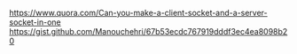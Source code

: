 https://www.quora.com/Can-you-make-a-client-socket-and-a-server-socket-in-one
https://gist.github.com/Manouchehri/67b53ecdc767919dddf3ec4ea8098b20